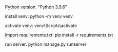 Python version: "Python 3.9.6"

install venv: python -m venv venv

activate venv: venv\\Scripts\\activate

import requirements.txt: pip install -r requirements.txt

run server: python manage.py runserver


